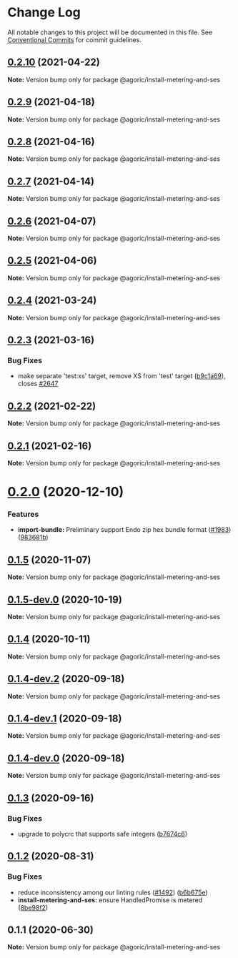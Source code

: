 # Change Log

All notable changes to this project will be documented in this file.
See [Conventional Commits](https://conventionalcommits.org) for commit guidelines.

## [0.2.10](https://github.com/Agoric/agoric-sdk/compare/@agoric/install-metering-and-ses@0.2.9...@agoric/install-metering-and-ses@0.2.10) (2021-04-22)

**Note:** Version bump only for package @agoric/install-metering-and-ses





## [0.2.9](https://github.com/Agoric/agoric-sdk/compare/@agoric/install-metering-and-ses@0.2.8...@agoric/install-metering-and-ses@0.2.9) (2021-04-18)

**Note:** Version bump only for package @agoric/install-metering-and-ses





## [0.2.8](https://github.com/Agoric/agoric-sdk/compare/@agoric/install-metering-and-ses@0.2.7...@agoric/install-metering-and-ses@0.2.8) (2021-04-16)

**Note:** Version bump only for package @agoric/install-metering-and-ses





## [0.2.7](https://github.com/Agoric/agoric-sdk/compare/@agoric/install-metering-and-ses@0.2.6...@agoric/install-metering-and-ses@0.2.7) (2021-04-14)

**Note:** Version bump only for package @agoric/install-metering-and-ses





## [0.2.6](https://github.com/Agoric/agoric-sdk/compare/@agoric/install-metering-and-ses@0.2.5...@agoric/install-metering-and-ses@0.2.6) (2021-04-07)

**Note:** Version bump only for package @agoric/install-metering-and-ses





## [0.2.5](https://github.com/Agoric/agoric-sdk/compare/@agoric/install-metering-and-ses@0.2.4...@agoric/install-metering-and-ses@0.2.5) (2021-04-06)

**Note:** Version bump only for package @agoric/install-metering-and-ses





## [0.2.4](https://github.com/Agoric/agoric-sdk/compare/@agoric/install-metering-and-ses@0.2.3...@agoric/install-metering-and-ses@0.2.4) (2021-03-24)

**Note:** Version bump only for package @agoric/install-metering-and-ses





## [0.2.3](https://github.com/Agoric/agoric-sdk/compare/@agoric/install-metering-and-ses@0.2.2...@agoric/install-metering-and-ses@0.2.3) (2021-03-16)


### Bug Fixes

* make separate 'test:xs' target, remove XS from 'test' target ([b9c1a69](https://github.com/Agoric/agoric-sdk/commit/b9c1a6987093fc8e09e8aba7acd2a1618413bac8)), closes [#2647](https://github.com/Agoric/agoric-sdk/issues/2647)





## [0.2.2](https://github.com/Agoric/agoric-sdk/compare/@agoric/install-metering-and-ses@0.2.1...@agoric/install-metering-and-ses@0.2.2) (2021-02-22)

**Note:** Version bump only for package @agoric/install-metering-and-ses





## [0.2.1](https://github.com/Agoric/agoric-sdk/compare/@agoric/install-metering-and-ses@0.2.0...@agoric/install-metering-and-ses@0.2.1) (2021-02-16)

**Note:** Version bump only for package @agoric/install-metering-and-ses





# [0.2.0](https://github.com/Agoric/agoric-sdk/compare/@agoric/install-metering-and-ses@0.1.5...@agoric/install-metering-and-ses@0.2.0) (2020-12-10)


### Features

* **import-bundle:** Preliminary support Endo zip hex bundle format ([#1983](https://github.com/Agoric/agoric-sdk/issues/1983)) ([983681b](https://github.com/Agoric/agoric-sdk/commit/983681bfc4bf512b6bd90806ed9220cd4fefc13c))





## [0.1.5](https://github.com/Agoric/agoric-sdk/compare/@agoric/install-metering-and-ses@0.1.5-dev.0...@agoric/install-metering-and-ses@0.1.5) (2020-11-07)

**Note:** Version bump only for package @agoric/install-metering-and-ses





## [0.1.5-dev.0](https://github.com/Agoric/agoric-sdk/compare/@agoric/install-metering-and-ses@0.1.4...@agoric/install-metering-and-ses@0.1.5-dev.0) (2020-10-19)

**Note:** Version bump only for package @agoric/install-metering-and-ses





## [0.1.4](https://github.com/Agoric/agoric-sdk/compare/@agoric/install-metering-and-ses@0.1.4-dev.2...@agoric/install-metering-and-ses@0.1.4) (2020-10-11)

**Note:** Version bump only for package @agoric/install-metering-and-ses





## [0.1.4-dev.2](https://github.com/Agoric/agoric-sdk/compare/@agoric/install-metering-and-ses@0.1.4-dev.1...@agoric/install-metering-and-ses@0.1.4-dev.2) (2020-09-18)

**Note:** Version bump only for package @agoric/install-metering-and-ses





## [0.1.4-dev.1](https://github.com/Agoric/agoric-sdk/compare/@agoric/install-metering-and-ses@0.1.4-dev.0...@agoric/install-metering-and-ses@0.1.4-dev.1) (2020-09-18)

**Note:** Version bump only for package @agoric/install-metering-and-ses





## [0.1.4-dev.0](https://github.com/Agoric/agoric-sdk/compare/@agoric/install-metering-and-ses@0.1.3...@agoric/install-metering-and-ses@0.1.4-dev.0) (2020-09-18)

**Note:** Version bump only for package @agoric/install-metering-and-ses





## [0.1.3](https://github.com/Agoric/agoric-sdk/compare/@agoric/install-metering-and-ses@0.1.2...@agoric/install-metering-and-ses@0.1.3) (2020-09-16)


### Bug Fixes

* upgrade to polycrc that supports safe integers ([b7674c6](https://github.com/Agoric/agoric-sdk/commit/b7674c64a4bdd321bb6fa96f9485161fc3315309))





## [0.1.2](https://github.com/Agoric/agoric-sdk/compare/@agoric/install-metering-and-ses@0.1.1...@agoric/install-metering-and-ses@0.1.2) (2020-08-31)


### Bug Fixes

* reduce inconsistency among our linting rules ([#1492](https://github.com/Agoric/agoric-sdk/issues/1492)) ([b6b675e](https://github.com/Agoric/agoric-sdk/commit/b6b675e2de110e2af19cad784a66220cab21dacf))
* **install-metering-and-ses:** ensure HandledPromise is metered ([8be98f2](https://github.com/Agoric/agoric-sdk/commit/8be98f255e3bb6b26afbff8e6dd0593ad8f0b665))





## 0.1.1 (2020-06-30)

**Note:** Version bump only for package @agoric/install-metering-and-ses
